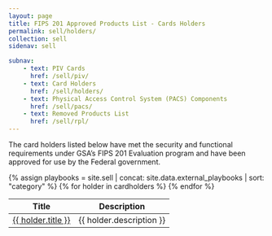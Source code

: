 ```yaml
---
layout: page
title: FIPS 201 Approved Products List - Cards Holders
permalink: sell/holders/
collection: sell
sidenav: sell

subnav:
    - text: PIV Cards
      href: /sell/piv/
    - text: Card Holders
      href: /sell/holders/
    - text: Physical Access Control System (PACS) Components
      href: /sell/pacs/
    - text: Removed Products List
      href: /sell/rpl/
---
```


<p>The card holders listed below have met the security and functional requirements under GSA’s FIPS 201 Evaluation program and have been approved for use by the Federal government.</p>

<table class="usa-table--borderless holders-table">
  <thead class="usa-sr-only">
    <tr>
      <th id="holders-table-heading-title" scope="col">Title</th>
      <th id="holders-table-heading-description" scope="col">Description</th>
    </tr>
  </thead>
  <tbody>
    {% assign playbooks = site.sell | concat: site.data.external_playbooks | sort: "category" %}
    {% for holder in cardholders %}
        <tr class="cardholders-table-row">
          <td><a href="{{ holder.url | relative_url }}">{{ holder.title }}</a></td>
          <td>{{ holder.description }}</td>
        </tr>
    {% endfor %}
  </tbody>
</table>